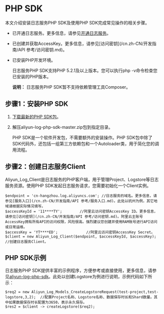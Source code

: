 # PHP SDK

本文介绍安装日志服务PHP SDK及使用PHP SDK完成常见操作的相关步骤。

-   已开通日志服务。更多信息，请参见[开通日志服务](https://www.aliyun.com/product/sls?spm=5176.7933691.J_8058803260.20.3eeb2a665LA0eU)。
-   已创建并获取AccessKey。更多信息，请参见[访问密钥](/cn.zh-CN/开发指南/API 参考/访问密钥.md)。
-   已安装PHP开发环境。

    日志服务PHP SDK支持PHP 5.2.1及以上版本。您可以执行php -v命令检查您已安装的PHP版本。

    **说明：** 日志服务PHP SDK暂不支持依赖管理工具Composer。


## 步骤1：安装PHP SDK

1.  [下载最新的PHP SDK包](https://github.com/aliyun/aliyun-log-php-sdk)。

2.  解压aliyun-log-php-sdk-master.zip包到指定目录。

    PHP SDK是一个软件开发包，不需要额外的安装操作。PHP SDK包中除了SDK代码外，还包括一组第三方依赖包和一个Autoloader类，用于简化您的调用流程。


## 步骤2：创建日志服务Client

Aliyun\_Log\_Client是日志服务的PHP客户端，用于管理Project、Logstore等日志服务资源。使用PHP SDK发起日志服务请求，您需要初始化一个Client实例。

```
$endpoint = 'cn-hangzhou.log.aliyuncs.com'; //日志服务的域名。更多信息，请参见[服务入口](/cn.zh-CN/开发指南/API 参考/服务入口.md)。此处以杭州为例，其它地域请根据实际情况填写。
$accessKeyId = '11****TY';        //阿里云访问密钥AccessKey ID。更多信息，请参见[访问密钥](/cn.zh-CN/开发指南/API 参考/访问密钥.md)。阿里云主账号AccessKey拥有所有API的访问权限，风险很高。强烈建议您创建并使用RAM账号进行API访问或日常运维。
$accessKey = 'YT****ED';             //阿里云访问密钥AccessKey Secret。
$client = new Aliyun_Log_Client($endpoint, $accessKeyId, $accessKey);  //创建日志服务Client。
```

## PHP SDK示例

日志服务PHP SDK提供丰富的示例程序，方便参考或直接使用，更多信息，请参见[aliyun-log-php-sdk](https://github.com/aliyun/aliyun-log-php-sdk)。此处以创建Logstore为例进行说明，示例代码如下所示：

```
$req2 = new Aliyun_Log_Models_CreateLogstoreRequest(test-project,test-logstore,3,2);  //配置Project名称、Logstore名称、数据保存时长和Shard数量。其中如果数据保存时长配置为3650，表示永久保存。
$res2 = $client -> createLogstore($req2);
```

